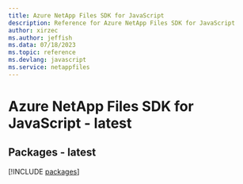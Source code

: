 ```yaml
---
title: Azure NetApp Files SDK for JavaScript
description: Reference for Azure NetApp Files SDK for JavaScript
author: xirzec
ms.author: jeffish
ms.data: 07/18/2023
ms.topic: reference
ms.devlang: javascript
ms.service: netappfiles
---
```

# Azure NetApp Files SDK for JavaScript - latest
## Packages - latest
[!INCLUDE [packages](netapp-files-index.md)]